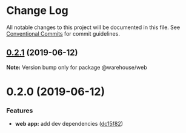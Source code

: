 # Change Log

All notable changes to this project will be documented in this file.
See [Conventional Commits](https://conventionalcommits.org) for commit guidelines.

## [0.2.1](https://github.com/johinsDev/warehouse/compare/v0.2.0...v0.2.1) (2019-06-12)

**Note:** Version bump only for package @warehouse/web





# 0.2.0 (2019-06-12)


### Features

* **web app:** add dev dependencies ([dc15f82](https://github.com/johinsDev/warehouse/commit/dc15f82))
